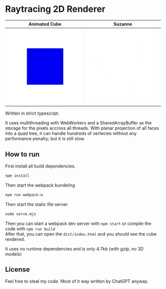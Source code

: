 # Raytracing 2D Renderer

Animated Cube | Suzanne
:-:|:-:
![](https://github.com/aboyobam/raytracing-2d-renderer/blob/master/preview.gif) | ![](https://github.com/aboyobam/raytracing-2d-renderer/blob/master/preview2.gif)

Written in strict typescript.

It uses multithreading with WebWorkers and a SharedArrayBuffer as the storage for the pixels accross all threads.
With planar projection of all faces into a quad tree, it can handle hundreds of vertecies without any performance penalty; but it is still slow. 

## How to run
First install all build dependencies.
```sh
npm install
```

Then start the webpack bundeling
```sh
npm run webpack-w
```

Then start the static file server
```sh
node serve.mjs
```

Then you can start a webpack dev server with `npm start` or compile the code with `npm run build` \
After that, you can open the `dist/index.html` and you should see the cube rendered.

It uses no runtime dependencies and is only 4.7kb (with gzip, no 3D models)

## License
Feel free to steal my code. Most of it way written by ChatGPT anyway.
